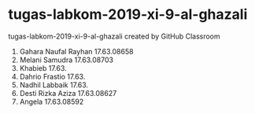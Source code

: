 # tugas-labkom-2019-xi-9-al-ghazali
tugas-labkom-2019-xi-9-al-ghazali created by GitHub Classroom
1. Gahara Naufal Rayhan 17.63.08658
2. Melani Samudra 17.63.08703
3. Khabieb 17.63.
4. Dahrio Frastio 17.63.
5. Nadhil Labbaik 17.63.
6. Desti Rizka Aziza 17.63.08627
7. Angela 17.63.08592
